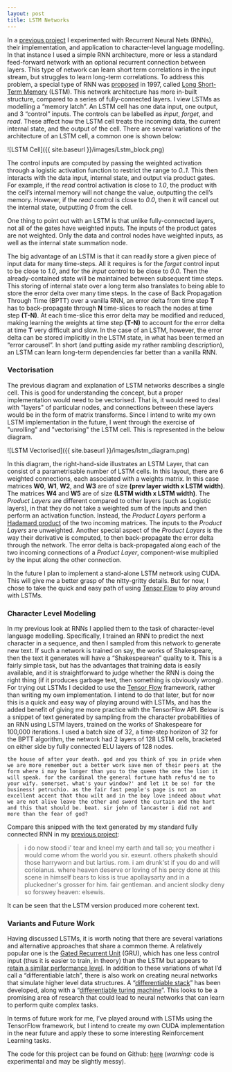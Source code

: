 ```yaml
---
layout: post
title: LSTM Networks
---
```


In a [previous project](https://thevoid.ghost.io/recurrent-neural-networks/) I experimented with Recurrent Neural Nets (RNNs), their implementation, and application to character-level language modelling. In that instance I used a simple RNN architecture, more or less a standard feed-forward network with an optional recurrent connection between layers. This type of network can learn short term correlations in the input stream, but struggles to learn long-term correlations. To address this problem, a special type of RNN was [proposed](http://deeplearning.cs.cmu.edu/pdfs/Hochreiter97_lstm.pdf) in 1997, called [Long Short-Term Memory](https://en.wikipedia.org/wiki/Long_short-term_memory) (LSTM). This network architecture has more in-built structure, compared to a series of fully-connected layers. I view LSTMs as modelling a “memory latch”. An LSTM cell has one data input, one output, and 3 “control” inputs. The controls can be labelled as *input*, *forget*, and *read*. These affect how the LSTM cell treats the incoming data, the current internal state, and the output of the cell. There are several variations of the architecture of an LSTM cell, a common one is shown below:

![LSTM Cell]({{ site.baseurl }}/images/Lstm_block.png)

The control inputs are computed by passing the weighted activation through a logistic activation function to restrict the range to *0..1*. This then interacts with the data input, internal state, and output via product gates. For example, if the *read* control activation is close to *1.0*, the product with the cell’s internal memory will not change the value, outputting the cell’s memory. However, if the *read* control is close to *0.0*, then it will cancel out the internal state, outputting *0* from the cell.

One thing to point out with an LSTM is that unlike fully-connected layers, not all of the gates have weighted inputs. The inputs of the product gates are not weighted. Only the data and control nodes have weighted inputs, as well as the internal state summation node.

The big advantage of an LSTM is that it can readily store a given piece of input data for many time-steps. All it requires is for the *forget* control input to be close to *1.0*, and for the *input* control to be close to *0.0*. Then the already-contained state will be maintained between subsequent time steps. This storing of internal state over a long term also translates to being able to store the error delta over many time steps. In the case of Back Propagation Through Time (BPTT) over a vanilla RNN, an error delta from time step **T** has to back-propagate through **N** time-slices to reach the nodes at time step **(T-N)**. At each time-slice this error delta may be modified and reduced, making learning the weights at time step **(T-N)** to account for the error delta at time **T** very difficult and slow. In the case of an LSTM, however, the error delta can be stored implicitly in the LSTM state, in what has been termed an “error carousel”. In short (and putting aside my rather rambling description), an LSTM can learn long-term dependencies far better than a vanilla RNN.

### Vectorisation
The previous diagram and explanation of LSTM networks describes a single cell. This is good for understanding the concept, but a proper implementation would need to be vectorised. That is, it would need to deal with "layers" of particular nodes, and connections between these layers would be in the form of matrix transforms. Since I intend to write my own LSTM implementation in the future, I went through the exercise of "unrolling" and "vectorising" the LSTM cell. This is represented in the below diagram.

![LSTM Vectorised]({{ site.baseurl }}/images/lstm_diagram.png)

In this diagram, the right-hand-side illustrates an LSTM Layer, that can consist of a parametrisable number of LSTM cells. In this layout, there are 6 weighted connections, each associated with a weights matrix. In this case matrices **W0**, **W1**, **W2**, and **W3** are of size **(prev layer  width  x  LSTM width)**. The matrices **W4** and **W5** are of size **(LSTM width  x  LSTM width)**. 
The *Product Layers* are different compared to other layers (such as Logistic layers), in that they do not take a weighted sum of the inputs and then perform an activation function. Instead, the *Product Layers* perform a [Hadamard product](https://en.wikipedia.org/wiki/Hadamard_product_(matrices)) of the two incoming matrices. The inputs to the *Product Layers* are unweighted. Another special aspect of the *Product Layers* is the way their derivative is computed, to then back-propagate the error delta through the network. The error delta is back-propagated along each of the two incoming connections of a *Product Layer*, component-wise multiplied by the input along the other connection.

In the future I plan to implement a stand-alone LSTM network using CUDA. This will give me a better grasp of the nitty-gritty details. But for now, I chose to take the quick and easy path of using [Tensor Flow](https://www.tensorflow.org/) to play around with LSTMs.

### Character Level Modeling
In my previous look at RNNs I applied them to the task of character-level language modelling. Specifically, I trained an RNN to predict the next character in a sequence, and then I sampled from this network to generate new text. If such a network is trained on say, the works of Shakespeare, then the text it generates will have a “Shakespearean” quality to it. This is a fairly simple task, but has the advantages that training data is easily available, and it is straightforward to judge whether the RNN is doing the right thing (if it produces garbage text, then something is obviously wrong). 
For trying out LSTMs I decided to use the [Tensor Flow](https://www.tensorflow.org/) framework, rather than writing my own implementation. I intend to do that later, but for now this is a quick and easy way of playing around with LSTMs, and has the added benefit of giving me more practice with the TensorFlow API.
Below is a snippet of text generated by sampling from the character probabilities of an RNN using LSTM layers, trained on the works of Shakespeare for 100,000 iterations. I used a batch size of 32, a time-step horizon of 32 for the BPTT algorithm, the network had 2 layers of 128 LSTM cells, bracketed on either side by fully connected ELU layers of 128 nodes.

```
the house of after your death. god and you think of you in pride when we are more remember out a better work save men of their peers at the form where i may be longer than you to the queen the one the lion it will speak. for the cardinal the general fortune hath refus'd me to your wify. somerset. what's your window?' and let it be so! for the business! petruchio. as the fair fast people's page is not an excellent accent that thou wilt and in the boy love indeed about what we are not alive leave the other and sword the curtain and the hart and this that should be. beat. sir john of lancaster i did not and more than the fear of god?
```

Compare this snipped with the text generated by my standard fully connected RNN in my [previous project](https://thevoid.ghost.io/recurrent-neural-networks/):

> i do now stood i' tear and kneel my earth and tall so; you meather i would come whom the world you sir.
> exeunt. others phaketh should those harryworn and but lartius. rom. i am drunk'st if you do and will
> coriolanus. where heaven deserve or loving of his percy done at this scene in himself bears to kiss
> is true apollaysarty and in a pluckedner's grosser for him. fair gentleman. and ancient slodky deny
> so forswey heaven: elsewis.


It can be seen that the LSTM version produced more coherent text.


### Variants and Future Work
Having discussed LSTMs, it is worth noting that there are several variations and alternative approaches that share a common theme. A relatively popular one is the [Gated Recurrent Unit](https://en.wikipedia.org/wiki/Gated_recurrent_unit) (GRU), which has one less control input (thus it is easier to train, in theory) than the LSTM but appears to [retain a similar performance level](https://arxiv.org/pdf/1412.3555v1.pdf). In addition to these variations of what I’d call a “differentiable latch”, there is also work on creating neural networks that simulate higher level data structures. A “[differentiable stack](https://arxiv.org/pdf/1506.02516.pdf)” has been developed, along with a “[differentiable turing machine](https://arxiv.org/pdf/1410.5401v2.pdf)”. This looks to be a promising area of research that could lead to neural networks that can learn to perform quite complex tasks.


In terms of future work for me, I’ve played around with LSTMs using the TensorFlow framework, but I intend to create my own CUDA implementation in the near future and apply these to some interesting Reinforcement Learning tasks.

The code for this project can be found on Github: [here](https://github.com/osushkov/tf_lstm) (*warning:* code is experimental and may be slightly messy).

